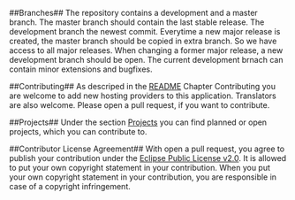 ##Branches##
The repository contains a development and a master branch.
The master
branch should contain the last stable release. The development branch the
newest commit.
Everytime a new major release is created, the master branch should be copied
in extra branch. So we have access to all major releases.
When changing a former major release, a new development branch should be open.
The current development brnach can contain minor extensions and bugfixes.

##Contributing##
As descriped in the
[README](https://github.com/germanysources/FOSSwareSearch/blob/master/README.md)
Chapter Contributing you are welcome to add new hosting providers to this application. 
Translators are also welcome.
Please open a pull request, if you want to contribute.

##Projects##
Under the section
[Projects](https://github.com/germanysources/FOSSwareSearch/projects) you can
find planned or open projects, which you can contribute to.

##Contributor License Agreement##
With open a pull request, you agree to publish your contribution under the
[Eclipse Public License v2.0](http://www.eclipse.org/legal/epl-v20.html). 
It is allowed to put your own copyright statement in your contribution.
When you put your own copyright statement in your contribution, you are responsible
in case of a copyright infringement.
